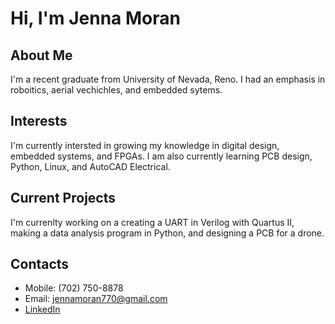 <!---
jenmoran770/jenmoran770 is a ✨ special ✨ repository because its `README.md` (this file) appears on your GitHub profile.
You can click the Preview link to take a look at your changes.
--->

# Hi, I'm Jenna Moran

## About Me
I'm a recent graduate from University of Nevada, Reno. I had an emphasis in roboitics, aerial vechichles, and embedded sytems.

## Interests
I'm currently intersted in growing my knowledge in digital design, embedded systems, and FPGAs. I am also currently learning PCB design, Python, Linux, and AutoCAD Electrical. 

## Current Projects
I'm currenlty working on a creating a UART in Verilog with Quartus II, making a data analysis program in Python, and designing a PCB for a drone.


## Contacts
* Mobile: (702) 750-8878
* Email: jennamoran770@gmail.com
* [LinkedIn](https://www.linkedin.com/in/moran-jenna/)
